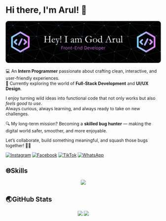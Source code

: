 # Hi there, I'm Arul! 👋

![GodDArul](img/github-header-banner%20(1).png)

💻 An **Intern Programmer** passionate about crafting clean, interactive, and user-friendly experiences.  
🚀 Currently exploring the world of **Full-Stack Development** and **UI/UX Design**.  

I enjoy turning wild ideas into functional code that not only works but also *feels good to use*.  
Always curious, always learning, and always ready to take on new challenges.  

🔍 My long-term mission? Becoming a **skilled bug hunter** — making the digital world safer, smoother, and more enjoyable.  

Let’s collaborate, build something meaningful, and squash those bugs together! 🐛✨

[![Instagram](https://img.shields.io/badge/Instagram-E4405F?style=for-the-badge&logo=instagram&logoColor=white)](https://www.instagram.com/nazzrooll/?hl=en) [![Facebook](https://img.shields.io/badge/Facebook-1877F2?style=for-the-badge&logo=facebook&logoColor=white)](https://www.facebook.com/gayus.221665/) [![TikTok](https://img.shields.io/badge/TikTok-000000?style=for-the-badge&logo=tiktok&logoColor=white)](https://www.tiktok.com/@ilhamnewww3) [![WhatsApp](https://img.shields.io/badge/WhatsApp-25D366?style=for-the-badge&logo=WhatsApp&logoColor=white)](https://wa.me/62882007223037)

## 🌐Skills

<p align="center">
  <a href="https://skillicons.dev">
    <img src="https://skillicons.dev/icons?i=git,wordpress,vscode,html,css,php" />
  </a>
</p>

## 🌏GitHub Stats

<p align="center">
  <img src="https://github-readme-stats.vercel.app/api?username=GodDArul&theme=aura&hide_border=false&include_all_commits=true&count_private=false" width="430" />
  <img src="https://nirzak-streak-stats.vercel.app/?user=GodDArul&theme=aura&hide_border=false" width="430" />
</p>

